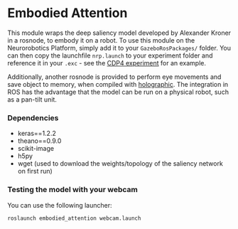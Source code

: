 Embodied Attention
==================

This module wraps the deep saliency model developed by Alexander Kroner in a rosnode, to embody it on a robot.
To use this module on the Neurorobotics Platform, simply add it to your ``GazeboRosPackages/`` folder.
You can then copy the launchfile ``nrp.launch`` to your experiment folder and reference it in your ``.exc`` - see the [CDP4 experiment](https://github.com/HBPNeurorobotics/CDP4_experiment) for an example.

Additionally, another rosnode is provided to perform eye movements and save object to memory, when compiled with [holographic](https://github.com/HBPNeurorobotics/holographic).
The integration in ROS has the advantage that the model can be run on a physical robot, such as a pan-tilt unit.

### Dependencies

* keras==1.2.2
* theano==0.9.0
* scikit-image
* h5py
* wget (used to download the weights/topology of the saliency network on first run)

### Testing the model with your webcam

You can use the following launcher:

    roslaunch embodied_attention webcam.launch
